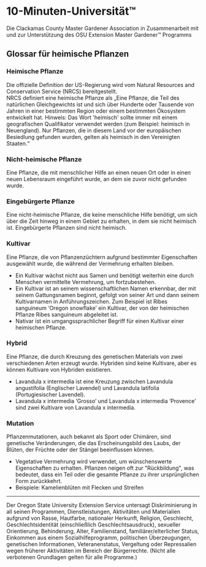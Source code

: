 # 10-Minuten-Universität™  
Die Clackamas County Master Gardener Association in Zusammenarbeit mit und zur Unterstützung des OSU Extension Master Gardener™ Programms  

## Glossar für heimische Pflanzen  

### Heimische Pflanze  
Die offizielle Definition der US-Regierung wird vom Natural Resources and Conservation Service (NRCS) bereitgestellt.  
NRCS definiert eine heimische Pflanze als „Eine Pflanze, die Teil des natürlichen Gleichgewichts ist und sich über Hunderte oder Tausende von Jahren in einer bestimmten Region oder einem bestimmten Ökosystem entwickelt hat. Hinweis: Das Wort 'heimisch' sollte immer mit einem geografischen Qualifikator verwendet werden (zum Beispiel: heimisch in Neuengland). Nur Pflanzen, die in diesem Land vor der europäischen Besiedlung gefunden wurden, gelten als heimisch in den Vereinigten Staaten.“  

### Nicht-heimische Pflanze  
Eine Pflanze, die mit menschlicher Hilfe an einen neuen Ort oder in einen neuen Lebensraum eingeführt wurde, an dem sie zuvor nicht gefunden wurde.  

### Eingebürgerte Pflanze  
Eine nicht-heimische Pflanze, die keine menschliche Hilfe benötigt, um sich über die Zeit hinweg in einem Gebiet zu erhalten, in dem sie nicht heimisch ist. Eingebürgerte Pflanzen sind nicht heimisch.  

### Kultivar  
Eine Pflanze, die von Pflanzenzüchtern aufgrund bestimmter Eigenschaften ausgewählt wurde, die während der Vermehrung erhalten bleiben.  
- Ein Kultivar wächst nicht aus Samen und benötigt weiterhin eine durch Menschen vermittelte Vermehrung, um fortzubestehen.  
- Ein Kultivar ist an seinem wissenschaftlichen Namen erkennbar, der mit seinem Gattungsnamen beginnt, gefolgt von seiner Art und dann seinem Kultivarnamen in Anführungszeichen. Zum Beispiel ist Ribes sanguineum ‘Oregon snowflake’ ein Kultivar, der von der heimischen Pflanze Ribes sanguineum abgeleitet ist.  
- Nativar ist ein umgangssprachlicher Begriff für einen Kultivar einer heimischen Pflanze.  

### Hybrid  
Eine Pflanze, die durch Kreuzung des genetischen Materials von zwei verschiedenen Arten erzeugt wurde. Hybriden sind keine Kultivare, aber es können Kultivare von Hybriden existieren.  
- Lavandula x intermedia ist eine Kreuzung zwischen Lavandula angustifolia (Englischer Lavendel) und Lavandula latifolia (Portugiesischer Lavendel).  
- Lavandula x intermedia ‘Grosso’ und Lavandula x intermedia ‘Provence’ sind zwei Kultivare von Lavandula x intermedia.  

### Mutation  
Pflanzenmutationen, auch bekannt als Sport oder Chimären, sind genetische Veränderungen, die das Erscheinungsbild des Laubs, der Blüten, der Früchte oder der Stängel beeinflussen können.  
- Vegetative Vermehrung wird verwendet, um wünschenswerte Eigenschaften zu erhalten. Pflanzen neigen oft zur "Rückbildung", was bedeutet, dass ein Teil oder die gesamte Pflanze zu ihrer ursprünglichen Form zurückkehrt.  
- Beispiele: Kamelienblüten mit Flecken und Streifen  

---

Der Oregon State University Extension Service untersagt Diskriminierung in all seinen Programmen, Dienstleistungen, Aktivitäten und Materialien aufgrund von Rasse, Hautfarbe, nationaler Herkunft, Religion, Geschlecht, Geschlechtsidentität (einschließlich Geschlechtsausdruck), sexueller Orientierung, Behinderung, Alter, Familienstand, familiärer/elterlicher Status, Einkommen aus einem Sozialhilfeprogramm, politischen Überzeugungen, genetischen Informationen, Veteranenstatus, Vergeltung oder Repressalien wegen früherer Aktivitäten im Bereich der Bürgerrechte. (Nicht alle verbotenen Grundlagen gelten für alle Programme.)